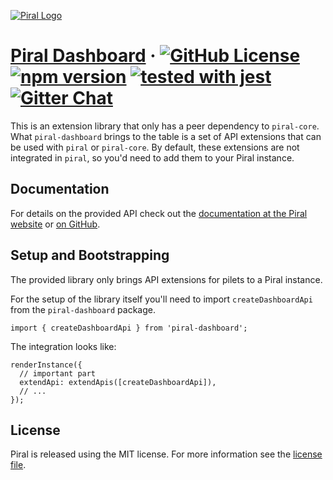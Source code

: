 [![Piral Logo](https://github.com/smapiot/piral/raw/master/docs/assets/logo.png)](https://piral.io)

# [Piral Dashboard](https://piral.io) &middot; [![GitHub License](https://img.shields.io/badge/license-MIT-blue.svg)](https://github.com/smapiot/piral/blob/master/LICENSE) [![npm version](https://img.shields.io/npm/v/piral-dashboard.svg?style=flat)](https://www.npmjs.com/package/piral-dashboard) [![tested with jest](https://img.shields.io/badge/tested_with-jest-99424f.svg)](https://jestjs.io) [![Gitter Chat](https://badges.gitter.im/gitterHQ/gitter.png)](https://gitter.im/piral-io/community)

This is an extension library that only has a peer dependency to `piral-core`. What `piral-dashboard` brings to the table is a set of API extensions that can be used with `piral` or `piral-core`. By default, these extensions are not integrated in `piral`, so you'd need to add them to your Piral instance.

## Documentation

For details on the provided API check out the [documentation at the Piral website](https://docs.piral.io) or [on GitHub](https://github.com/smapiot/piral/tree/master/docs).

## Setup and Bootstrapping

The provided library only brings API extensions for pilets to a Piral instance.

For the setup of the library itself you'll need to import `createDashboardApi` from the `piral-dashboard` package.

```tsx
import { createDashboardApi } from 'piral-dashboard';
```

The integration looks like:

```tsx
renderInstance({
  // important part
  extendApi: extendApis([createDashboardApi]),
  // ...
});
```

## License

Piral is released using the MIT license. For more information see the [license file](./LICENSE).
